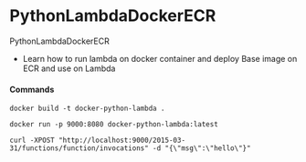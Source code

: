 # PythonLambdaDockerECR
PythonLambdaDockerECR

* Learn how to run lambda on docker container and deploy Base image on ECR and use on Lambda 

#### Commands 
```
docker build -t docker-python-lambda .

docker run -p 9000:8080 docker-python-lambda:latest

curl -XPOST "http://localhost:9000/2015-03-31/functions/function/invocations" -d "{\"msg\":\"hello\"}"

```
